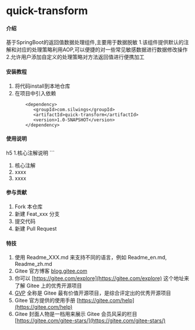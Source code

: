 # quick-transform

#### 介绍
基于SpringBoot的返回值数据处理组件,主要用于数据脱敏
1.该组件提供默认的注解和对应的处理策略利用AOP,可以便捷的对一些常见敏感数据进行数据修改操作
2.允许用户添加自定义的处理策略对方法返回值进行便携加工


#### 安装教程

1.  将代码install到本地仓库
2.  在项目中引入依赖
    ```
        <dependency>
           <groupId>com.silwings</groupId>
           <artifactId>quick-transform</artifactId>
           <version>1.0-SNAPSHOT</version>
        </dependency>

#### 使用说明

h5 1.核心注解说明
    ```
        

1.  核心注解
2.  xxxx
3.  xxxx

#### 参与贡献

1.  Fork 本仓库
2.  新建 Feat_xxx 分支
3.  提交代码
4.  新建 Pull Request


#### 特技

1.  使用 Readme\_XXX.md 来支持不同的语言，例如 Readme\_en.md, Readme\_zh.md
2.  Gitee 官方博客 [blog.gitee.com](https://blog.gitee.com)
3.  你可以 [https://gitee.com/explore](https://gitee.com/explore) 这个地址来了解 Gitee 上的优秀开源项目
4.  [GVP](https://gitee.com/gvp) 全称是 Gitee 最有价值开源项目，是综合评定出的优秀开源项目
5.  Gitee 官方提供的使用手册 [https://gitee.com/help](https://gitee.com/help)
6.  Gitee 封面人物是一档用来展示 Gitee 会员风采的栏目 [https://gitee.com/gitee-stars/](https://gitee.com/gitee-stars/)
